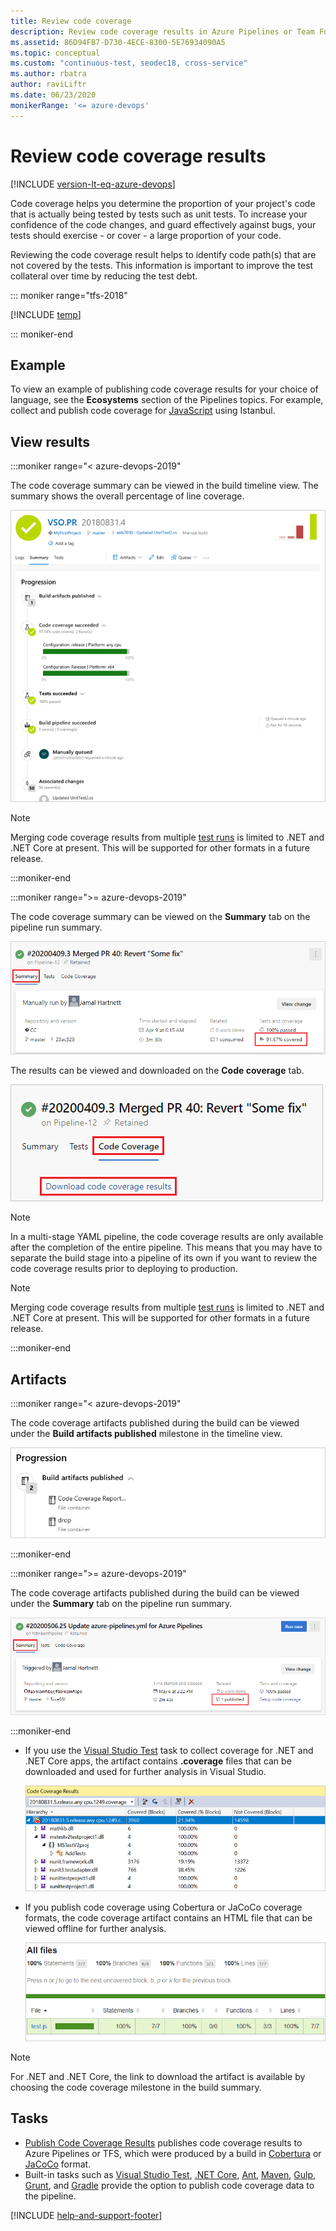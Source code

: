```yaml
---
title: Review code coverage
description: Review code coverage results in Azure Pipelines or Team Foundation Server (TFS)
ms.assetid: 86D94FB7-D730-4ECE-8300-5E76934090A5
ms.topic: conceptual
ms.custom: "continuous-test, seodec18, cross-service"
ms.author: rbatra
author: raviLiftr
ms.date: 06/23/2020
monikerRange: '<= azure-devops'
---
```


# Review code coverage results

[!INCLUDE [version-lt-eq-azure-devops](../../includes/version-lt-eq-azure-devops.md)]

<a name="prerequisites"></a>  

Code coverage helps you determine the proportion of your project's code that is
actually being tested by tests such as unit tests. To increase your confidence
of the code changes, and guard effectively against bugs, your tests should
exercise - or cover - a large proportion of your code. 

Reviewing the code coverage result helps to identify code path(s) that are not
covered by the tests. This information is important to improve the test collateral
over time by reducing the test debt.

::: moniker range="tfs-2018"

[!INCLUDE [temp](../includes/concept-rename-note.md)]

::: moniker-end

## Example

To view an example of publishing code coverage results for your choice of language,
see the **Ecosystems** section of the Pipelines topics. For example, collect and publish
code coverage for [JavaScript](../ecosystems/customize-javascript.md) using Istanbul.

## View results 

:::moniker range="< azure-devops-2019"

The code coverage summary can be viewed in the build timeline view.
The summary shows the overall percentage of line coverage. 

![View code coverage results](media/review-code-coverage-results/view-code-coverage-summary-2018.png)

> [!NOTE]
> Merging code coverage results from multiple [test runs](test-glossary.md) is
> limited to .NET and .NET Core at present. This will be supported for other formats in a future release.

:::moniker-end

:::moniker range=">= azure-devops-2019"

The code coverage summary can be viewed on the **Summary** tab on the pipeline run summary.

![View code coverage results](media/review-code-coverage-results/pipeline-run-summary.png)

The results can be viewed and downloaded on the **Code coverage** tab.

![View and download results on the Code coverage tab.](media/review-code-coverage-results/view-code-coverage-summary.png)

> [!NOTE]
> In a multi-stage YAML pipeline, the code coverage results are only available after the completion of the entire pipeline.
> This means that you may have to separate the build stage into a pipeline of its own if you want to review the 
> code coverage results prior to deploying to production.


> [!NOTE]
> Merging code coverage results from multiple [test runs](test-glossary.md) is
> limited to .NET and .NET Core at present. This will be supported for other formats in a future release.

:::moniker-end

## Artifacts

:::moniker range="< azure-devops-2019"

The code coverage artifacts published during the build can be viewed under the
**Build artifacts published** milestone in the timeline view.

![View code coverage artifact](media/review-code-coverage-results/view-code-coverage-artifact-2018.png)

:::moniker-end

:::moniker range=">= azure-devops-2019"

The code coverage artifacts published during the build can be viewed under the **Summary** tab on the pipeline run summary.

![View code coverage artifact](media/review-code-coverage-results/view-code-coverage-artifact.png)

:::moniker-end

* If you use the [Visual Studio Test](/azure/devops/pipelines/tasks/reference/vstest-v2) task to collect coverage for .NET and .NET Core apps, the artifact contains
  **.coverage** files that can be downloaded and used for further analysis in Visual Studio.

  ![View .coverage reports](media/review-code-coverage-results/view-dot-coverage-report.png)

* If you publish code coverage using Cobertura or JaCoCo coverage formats, the code coverage artifact contains
  an HTML file that can be viewed offline for further analysis.

  ![View html reports](media/review-code-coverage-results/view-html-report.png)

> [!NOTE]
> For .NET and .NET Core, the link to download the artifact is available by choosing the code coverage milestone in the build summary.

## Tasks

* [Publish Code Coverage Results](/azure/devops/pipelines/tasks/reference/publish-code-coverage-results-v1) publishes code coverage results to Azure Pipelines or TFS,
  which were produced by a build in [Cobertura](https://cobertura.github.io/cobertura/) or [JaCoCo](https://www.eclemma.org/jacoco/) format. 
* Built-in tasks such as [Visual Studio Test](/azure/devops/pipelines/tasks/reference/vstest-v2),
  [.NET Core](/azure/devops/pipelines/tasks/reference/dotnet-core-cli-v2), [Ant](/azure/devops/pipelines/tasks/reference/ant-v1), [Maven](/azure/devops/pipelines/tasks/reference/maven-v3),
  [Gulp](/azure/devops/pipelines/tasks/reference/gulp-v1), [Grunt](/azure/devops/pipelines/tasks/reference/grunt-v0), and [Gradle](/azure/devops/pipelines/tasks/reference/gradle-v3)
  provide the option to publish code coverage data to the pipeline.

[!INCLUDE [help-and-support-footer](includes/help-and-support-footer.md)] 
